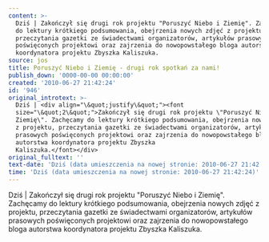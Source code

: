 ```yaml
---
content: >-
  Dziś | Zakończył się drugi rok projektu "Poruszyć Niebo i Ziemię". Zachęcamy
  do lektury krótkiego podsumowania, obejrzenia nowych zdjęć z projektu,
  przeczytania gazetki ze świadectwami organizatorów, artykułów prasowych
  poświęconych projektowi oraz zajrzenia do nowopowstałego bloga autorstwa
  koordynatora projektu Zbyszka Kaliszuka.                           
source: jos
title: Poruszyć Niebo i Ziemię - drugi rok spotkań za nami!
publish_down: '0000-00-00 00:00:00'
created: '2010-06-27 21:42:24'
id: '946'
original_introtext: >-
  Dziś | <div align="\&quot;justify\&quot;"><font
  size="\&quot;2\&quot;">Zakończył się drugi rok projektu \"Poruszyć Niebo i
  Ziemię\". Zachęcamy do lektury krótkiego podsumowania, obejrzenia nowych zdjęć
  z projektu, przeczytania gazetki ze świadectwami organizatorów, artykułów
  prasowych poświęconych projektowi oraz zajrzenia do nowopowstałego bloga
  autorstwa koordynatora projektu Zbyszka
  Kaliszuka.</font></div>                           
original_fulltext: ''
text-date: 'Dziś (data umieszczenia na nowej stronie: 2010-06-27 21:42:24)'
time: 'Dziś (data umieszczenia na nowej stronie: 2010-06-27 21:42:24)'
---
```

Dziś | Zakończył się drugi rok projektu "Poruszyć Niebo i Ziemię". Zachęcamy do lektury krótkiego podsumowania, obejrzenia nowych zdjęć z projektu, przeczytania gazetki ze świadectwami organizatorów, artykułów prasowych poświęconych projektowi oraz zajrzenia do nowopowstałego bloga autorstwa koordynatora projektu Zbyszka Kaliszuka.                           

<!--{{json:{"created_date":"2010-06-27 21:42:24","publish_down":"0000-00-00 00:00:00","id":"946"}}}-->